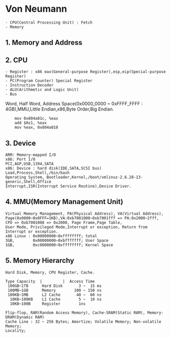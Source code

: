 # Von Neumann
	- CPU(Central Processing Unit) : Fetch
	- Memory

## 1. Memory and Address

## 2. CPU
	- Register : x86 eax(General-purpose Register),esp,eip(Special-purpose Register)
	- PC(Program Counter) Special Register
	- Instruction Decoder
	- ALU(Arithmetic and Logic Unit)
	- Bus

 Word, Half Word, Address Space(0x0000_0000 ~ 0xFFFF_FFFF : 4GB),MMU,Little Endian,x86,Byte Order,Big Endian.

```
	mov 0x804a01c, %eax
	add $0x1, %eax
	mov %eax, 0x804a018
```

## 3. Device
	ARM: Memory-mapped I/O
	x86: Port I/O
	PCI,AGP,USB,1394,SATA
	x86: Device : hard disk(IDE,SATA,SCSI bus)
	Load,Process,Shell,/bin/bash
	Operating System, Bootloader,Kernel,/boot/vmlinuz-2.6.28-13-generic,Shell,Office
	Interrupt,ISR(Interrupt Service Routine),Device Driver.

## 4. MMU(Memory Management Unit)
	Virtual Memory Management, PA(Physical Address), VA(Virtual Address),
	Page(0x0000~0x0FFF=1KB),VA:0xb7001000~0xb7001fff => PA:0x2000~2fff,
	CPU => 0xb7001008 => 0x2008, Page Frame,Page Table,
	User Mode, Privileged Mode,Interrupt or exception, Return from Interrupt or exception.
	x86 Linux : 0x00000000~0xffffffff; total
	3GB,        0x00000000~0xbfffffff; User Space
	1GB,        0xc0000000~0xffffffff; Kernel Space

## 5. Memory Hierarchy
	Hard Disk, Memory, CPU Register, Cache.

	Type Capacity  |         |  Access Time
	 100GB~1TB      Hard Disk       3 ~  15 ms
	 100MB~1GB      Memory        100 ~ 150 ns
	 100KB~1MB      L2 Cache       40 ~  60 ns
	  10KB~100KB    L1 Cache        5 ~  10 ns
	  10KB~100B     Register        1ns

	Flip-flop, RAM(Random Access Memory), Cache-SRAM(Static RAM), Memory-DRAM(Dynamic RAM)
	Cache Line : 32 ~ 256 Bytes; Amortize; Volatile Memory; Non-volatile Memory;
	Locality;
